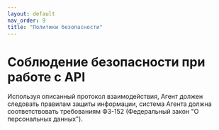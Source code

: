 ```yaml
---
layout: default
nav_order: 9
title: "Политики безопасности"
---
```


# Соблюдение безопасности при работе с API

Используя описанный протокол взаимодействия, Агент должен следовать правилам защиты информации,
система Агента должна соответствовать требованиям ФЗ-152 (Федеральный закон "О персональных данных").

